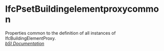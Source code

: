 IfcPsetBuildingelementproxycommon
=================================
Properties common to the definition of all instances of
IfcBuildingElementProxy.  
[ _bSI
Documentation_](https://standards.buildingsmart.org/IFC/DEV/IFC4_2/FINAL/HTML/schema/ifcsharedbldgelements/pset/pset_buildingelementproxycommon.htm)


